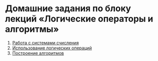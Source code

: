 # Домашние задания по блоку лекций «Логические операторы и алгоритмы»

1. [Работа с системами счисления](Task_1/1.md)
2. [Использование логических операций](Task_2/2.md)
3. [Построение алгоритмов](Task_3/3.md)
